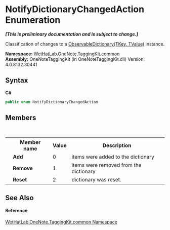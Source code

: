 # NotifyDictionaryChangedAction Enumeration
 _**\[This is preliminary documentation and is subject to change.\]**_

Classification of changes to a <a href="b95e4b9e-1bee-ddc0-1db7-61a35069e23a">ObservableDictionary(TKey, TValue)</a> instance.

**Namespace:**&nbsp;<a href="bcdbab9c-63d1-48a4-6937-af53fb8d9a55">WetHatLab.OneNote.TaggingKit.common</a><br />**Assembly:**&nbsp;OneNoteTaggingKit (in OneNoteTaggingKit.dll) Version: 4.0.8132.30441

## Syntax

**C#**<br />
``` C#
public enum NotifyDictionaryChangedAction
```


## Members
&nbsp;<table><tr><th></th><th>Member name</th><th>Value</th><th>Description</th></tr><tr><td /><td target="F:WetHatLab.OneNote.TaggingKit.common.NotifyDictionaryChangedAction.Add">**Add**</td><td>0</td><td>items were added to the dictionary</td></tr><tr><td /><td target="F:WetHatLab.OneNote.TaggingKit.common.NotifyDictionaryChangedAction.Remove">**Remove**</td><td>1</td><td>items were removed from the dictionary</td></tr><tr><td /><td target="F:WetHatLab.OneNote.TaggingKit.common.NotifyDictionaryChangedAction.Reset">**Reset**</td><td>2</td><td>dictionary was reset.</td></tr></table>

## See Also


#### Reference
<a href="bcdbab9c-63d1-48a4-6937-af53fb8d9a55">WetHatLab.OneNote.TaggingKit.common Namespace</a><br />
